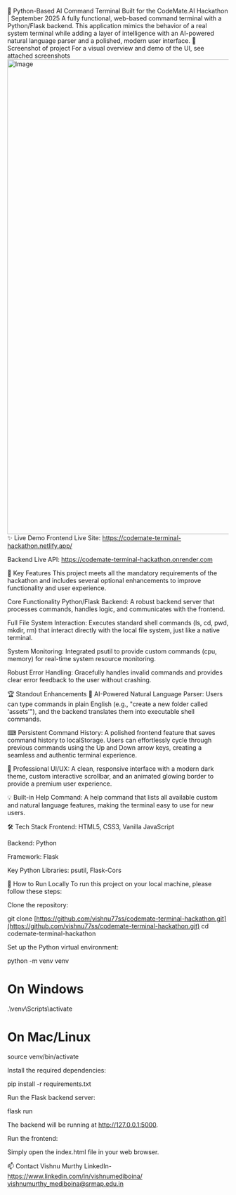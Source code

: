 🚀 Python-Based AI Command Terminal
Built for the CodeMate.AI Hackathon | September 2025
A fully functional, web-based command terminal with a Python/Flask backend. This application mimics the behavior of a real system terminal while adding a layer of intelligence with an AI-powered natural language parser and a polished, modern user interface.
📸 Screenshot of project 
For a visual overview and demo of the UI, see attached screenshots 
<img width="1920" height="1080" alt="Image" src="https://github.com/user-attachments/assets/23d2af19-4405-402a-b1b8-70b7258b0da9" />
✨ Live Demo
Frontend Live Site: https://codemate-terminal-hackathon.netlify.app/

Backend Live API: https://codemate-terminal-hackathon.onrender.com

🌟 Key Features
This project meets all the mandatory requirements of the hackathon and includes several optional enhancements to improve functionality and user experience.

Core Functionality
Python/Flask Backend: A robust backend server that processes commands, handles logic, and communicates with the frontend.

Full File System Interaction: Executes standard shell commands (ls, cd, pwd, mkdir, rm) that interact directly with the local file system, just like a native terminal.

System Monitoring: Integrated psutil to provide custom commands (cpu, memory) for real-time system resource monitoring.

Robust Error Handling: Gracefully handles invalid commands and provides clear error feedback to the user without crashing.

🏆 Standout Enhancements
🧠 AI-Powered Natural Language Parser: Users can type commands in plain English (e.g., "create a new folder called 'assets'"), and the backend translates them into executable shell commands.

⌨ Persistent Command History: A polished frontend feature that saves command history to localStorage. Users can effortlessly cycle through previous commands using the Up and Down arrow keys, creating a seamless and authentic terminal experience.

🎨 Professional UI/UX: A clean, responsive interface with a modern dark theme, custom interactive scrollbar, and an animated glowing border to provide a premium user experience.

💡 Built-in Help Command: A help command that lists all available custom and natural language features, making the terminal easy to use for new users.

🛠 Tech Stack
Frontend: HTML5, CSS3, Vanilla JavaScript

Backend: Python

Framework: Flask

Key Python Libraries: psutil, Flask-Cors

🚀 How to Run Locally
To run this project on your local machine, please follow these steps:

Clone the repository:

git clone [https://github.com/vishnu77ss/codemate-terminal-hackathon.git](https://github.com/vishnu77ss/codemate-terminal-hackathon.git)
cd codemate-terminal-hackathon

Set up the Python virtual environment:

python -m venv venv
# On Windows
.\venv\Scripts\activate
# On Mac/Linux
source venv/bin/activate

Install the required dependencies:

pip install -r requirements.txt

Run the Flask backend server:

flask run

The backend will be running at http://127.0.0.1:5000.

Run the frontend:

Simply open the index.html file in your web browser.

📫 Contact
Vishnu Murthy
LinkedIn-https://www.linkedin.com/in/vishnumediboina/
vishnumurthy_mediboina@srmap.edu.in
